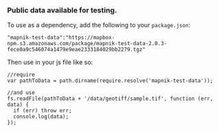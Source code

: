 ### Public data available for testing.

To use as a dependency, add the following to your `package.json`:
```
"mapnik-test-data":"https://mapbox-npm.s3.amazonaws.com/package/mapnik-test-data-2.0.3-fece0a9c546074a1479e9eae2333184029bb2279.tgz"
```

Then use in your js file like so:
```
//require
var pathToData = path.dirname(require.resolve('mapnik-test-data'));

//and use
fs.readFile(pathToData + '/data/geotiff/sample.tif', function (err, data) {
  if (err) throw err;
  console.log(data);
});

```
